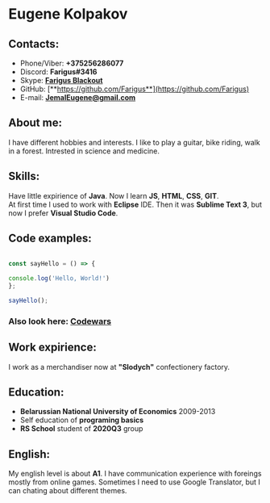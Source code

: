 # Eugene Kolpakov 

## Contacts:

- Phone/Viber: **+375256286077**
- Discord: **Farigus#3416**
- Skype: [**Farigus Blackout**](https://join.skype.com/invite/ec6mJiLFCM2p)
- GitHub: [**https://github.com/Farigus**](https://github.com/Farigus)
- E-mail: **JemalEugene@gmail.com**

## About me:

I have different hobbies and interests. I like to play a guitar, bike riding, walk in a forest. Intrested in science and medicine.

## Skills:

Have little expirience of **Java**. Now I learn **JS**, **HTML**, **CSS**, **GIT**.<br/>
At first time I used to work with **Eclipse** IDE. Then it was **Sublime Text 3**, but now I prefer **Visual Studio Code**.

## Code examples:

```javascript

const sayHello = () => {

console.log('Hello, World!')
};

sayHello();

```
### Also look here: [Codewars](https://www.codewars.com/users/Farigus/completed_solutions)

## Work expirience:

I work as a merchandiser now at **"Slodych"** confectionery factory.

## Education:

- **Belarussian National University of Economics** 2009-2013
- Self education of **programing basics**
- **RS School** student of **2020Q3** group

## English:

My english level is about **A1**. I have communication experience with foreings mostly from online games. Sometimes I need to use Google Translator, but I can chating about different themes.